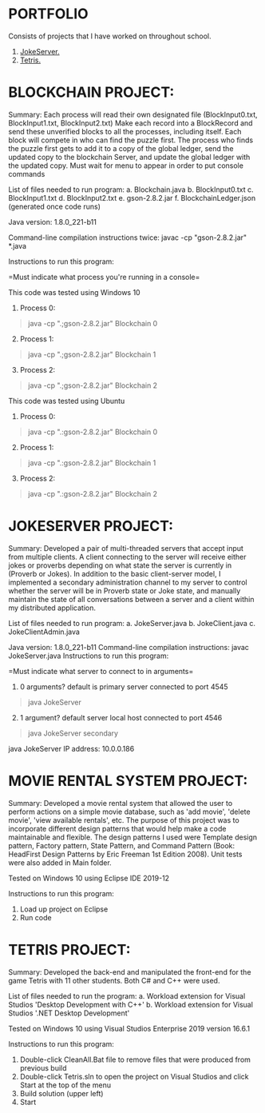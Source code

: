 # PORTFOLIO
Consists of projects that I have worked on throughout school. 

1. [ JokeServer. ](#desc)
2. [ Tetris. ](#usage)








# BLOCKCHAIN PROJECT:

Summary: Each process will read their own designated file (BlockInput0.txt, BlockInput1.txt, BlockInput2.txt)
Make each record into a BlockRecord and send these unverified blocks to all the processes, including 
itself. Each block will compete in who can find the puzzle first. The process who finds the puzzle 
first gets to add it to a copy of the global ledger, send the updated copy to the blockchain Server,
and update the global ledger with the updated copy. 
Must wait for menu to appear in order to put console commands

List of files needed to run program:
	a. Blockchain.java
	b. BlockInput0.txt
	c. BlockInput1.txt
	d. BlockInput2.txt
	e. gson-2.8.2.jar
	f. BlockchainLedger.json (generated once code runs)

Java version: 1.8.0_221-b11

Command-line compilation instructions twice: javac -cp "gson-2.8.2.jar" *.java 

Instructions to run this program: 

=Must indicate what process you're running in a console=

This code was tested using Windows 10

1. Process 0: 
>java -cp ".;gson-2.8.2.jar" Blockchain 0

2. Process 1: 
>java -cp ".;gson-2.8.2.jar" Blockchain 1

3. Process 2: 
>java -cp ".;gson-2.8.2.jar" Blockchain 2

This code was tested using Ubuntu

1. Process 0: 
>java -cp ".:gson-2.8.2.jar" Blockchain 0

2. Process 1: 
>java -cp ".:gson-2.8.2.jar" Blockchain 1

3. Process 2: 
>java -cp ".:gson-2.8.2.jar" Blockchain 2





<a name="desc"></a>
# JOKESERVER PROJECT:

Summary: Developed a pair of multi-threaded servers that accept input from multiple clients. A client connecting to the server will 
receive either jokes or proverbs depending on what state the server is currently in (Proverb or Jokes). 
In addition to the basic client-server model, I implemented a secondary administration channel to my server to control whether 
the server will be in Proverb state or Joke state, and manually maintain the state of all conversations between a server and a client 
within my distributed application.

List of files needed to run program:
	a. JokeServer.java
	b. JokeClient.java
	c. JokeClientAdmin.java

Java version: 1.8.0_221-b11
Command-line compilation instructions: javac JokeServer.java
Instructions to run this program: 

=Must indicate what server to connect to in arguments=

1. 0 arguments? default is primary server connected to port 4545
>java JokeServer 

2. 1 argument? default server local host connected to port 4546
>java JokeServer secondary

java JokeServer
IP address: 10.0.0.186









# MOVIE RENTAL SYSTEM PROJECT:

Summary: Developed a movie rental system that allowed the user to perform actions on a simple movie database, such as 'add movie', 
'delete movie', 'view available rentals', etc. The purpose of this project was to incorporate different design patterns 
that would help make a code maintainable and flexible. The design patterns I used were  Template design pattern, Factory pattern, 
State Pattern, and Command Pattern (Book: HeadFirst Design Patterns by Eric Freeman 1st Edition 2008). Unit tests were also added in 
Main folder. 

Tested on Windows 10 using Eclipse IDE 2019-12

Instructions to run this program: 
  1. Load up project on Eclipse
  2. Run code







<a name="usage"></a>
# TETRIS PROJECT:

Summary: Developed the back-end and manipulated the front-end for the game Tetris with 11 other students. Both C# and C++ were used. 

List of files needed to run the program:
	a. Workload extension for Visual Studios 'Desktop Development with C++'
  b. Workload extension for Visual Studios '.NET Desktop Development'

Tested on Windows 10 using Visual Studios Enterprise 2019 version 16.6.1

Instructions to run this program: 
  1. Double-click CleanAll.Bat file to remove files that were produced from previous build
  2. Double-click Tetris.sln to open the project on Visual Studios and click Start at the top of the menu
  3. Build solution (upper left) 
  4. Start 

